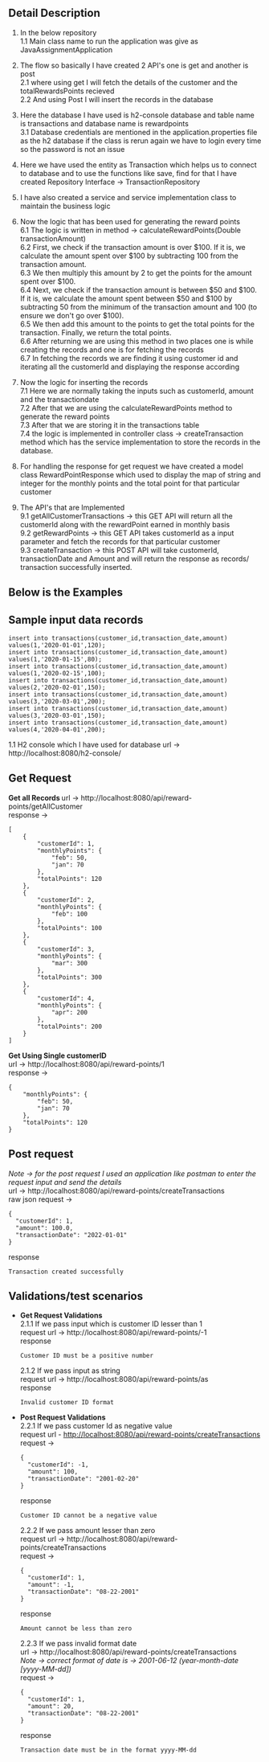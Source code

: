 ## Detail Description
1. In the below repository <br>
1.1 Main class name to run the application was give as JavaAssignmentApplication 

2. The flow so basically I have created 2 API's one is get and another is post <br>
2.1 where using get I will fetch the details of the customer and the totalRewardsPoints recieved <br>
2.2 And using Post I will insert the records in the database

3. Here the database I have used is h2-console database and table name is transactions and database name is rewardpoints <br>
3.1 Database credentials are mentioned in the application.properties file as the h2 database if the class is rerun again we have to login every time so the password is not an issue

4. Here we have used the entity as Transaction which helps us to connect to database and to use the functions like save, find for that I have created Repository Interface -> TransactionRepository

5. I have also created a service and service implementation class to maintain the business logic

6. Now the logic that has been used for generating the reward points <br>
6.1 The logic is written in method -> calculateRewardPoints(Double transactionAmount) <br>
6.2 First, we check if the transaction amount is over $100. If it is, we calculate the amount spent over $100 by subtracting 100 from the transaction amount. <br>
6.3 We then multiply this amount by 2 to get the points for the amount spent over $100. <br>
6.4 Next, we check if the transaction amount is between $50 and $100. If it is, we calculate the amount spent between $50 and $100 by subtracting 50 from the minimum of the transaction amount and 100 (to ensure we don't go over $100).<br>
6.5 We then add this amount to the points to get the total points for the transaction.
Finally, we return the total points. <br>
6.6 After returning we are using this method in two places one is while creating the records and one is for fetching the records <br>
6.7 In fetching the records we are finding it using customer id and iterating all the customerId and displaying the response according <br>

7. Now the logic for inserting the records <br>
7.1 Here we are normally taking the inputs such as customerId, amount and the transactiondate <br>
7.2 After that we are using the calculateRewardPoints method to generate the reward points <br>
7.3 After that we are storing it in the transactions table <br>
7.4 the logic is implemented in controller class -> createTransaction method which has the service implementation to store the records in the database. 

8. For handling the response for get request we have created a model class RewardPointResponse which used to display the map of string and integer for the monthly points and the total point for that particular customer

9. The API's that are Implemented <br>
9.1 getAllCustomerTransactions -> this GET API will return all the customerId along with the rewardPoint earned in monthly basis <br>
9.2 getRewardPoints -> this GET API takes customerId as a input parameter and fetch the records for that particular customer <br>
9.3 createTransaction -> this POST API will take customerId, transactionDate and Amount and will return the response as records/ transaction successfully inserted.


## Below is the Examples
## Sample input data records 
```
insert into transactions(customer_id,transaction_date,amount) values(1,'2020-01-01',120);
insert into transactions(customer_id,transaction_date,amount) values(1,'2020-01-15',80);
insert into transactions(customer_id,transaction_date,amount) values(1,'2020-02-15',100);
insert into transactions(customer_id,transaction_date,amount) values(2,'2020-02-01',150);
insert into transactions(customer_id,transaction_date,amount) values(3,'2020-03-01',200);
insert into transactions(customer_id,transaction_date,amount) values(3,'2020-03-01',150);
insert into transactions(customer_id,transaction_date,amount) values(4,'2020-04-01',200);
```
1.1 H2 console which I have used for database 
url -> http://localhost:8080/h2-console/ <br>

## Get Request 
<b> Get all Records </b>
url -> http://localhost:8080/api/reward-points/getAllCustomer <br>
response ->
```
[
    {
        "customerId": 1,
        "monthlyPoints": {
            "feb": 50,
            "jan": 70
        },
        "totalPoints": 120
    },
    {
        "customerId": 2,
        "monthlyPoints": {
            "feb": 100
        },
        "totalPoints": 100
    },
    {
        "customerId": 3,
        "monthlyPoints": {
            "mar": 300
        },
        "totalPoints": 300
    },
    {
        "customerId": 4,
        "monthlyPoints": {
            "apr": 200
        },
        "totalPoints": 200
    }
]
```
<b> Get Using Single customerID </b><br>
url -> http://localhost:8080/api/reward-points/1 <br>
response ->
```
{
    "monthlyPoints": {
        "feb": 50,
        "jan": 70
    },
    "totalPoints": 120
}
```


## Post request 
<i> Note -> for the post request I used an application like postman to enter the request input and send the details </i><br>
url -> http://localhost:8080/api/reward-points/createTransactions <br>
raw json request ->
```
{
  "customerId": 1,
  "amount": 100.0,
  "transactionDate": "2022-01-01"
}
```
response
```
Transaction created successfully
```
## Validations/test scenarios
- <b> Get Request Validations </b> <br>
  2.1.1 If we pass input which is customer ID lesser than 1 <br>
  request url -> http://localhost:8080/api/reward-points/-1 <br>
  response
  ```
  Customer ID must be a positive number
  ```
  2.1.2 If we pass input as string <br>
  request url -> http://localhost:8080/api/reward-points/as <br>
  response 
  ```
  Invalid customer ID format
  ```
- <b>  Post Request Validations </b> <br>
    2.2.1 If we pass customer Id as negative value <br>
    request url - <a href="http://localhost:8080/api/reward-points/createTransactions">http://localhost:8080/api/reward-points/createTransactions</a> <br>
    request ->
    ```
    {
      "customerId": -1,
      "amount": 100,
      "transactionDate": "2001-02-20"
    }
    ```
    response 
    ```
    Customer ID cannot be a negative value
    ```
    2.2.2 If we pass amount lesser than zero <br>
    request url -> http://localhost:8080/api/reward-points/createTransactions <br>
    request ->
    ```
    {
      "customerId": 1,
      "amount": -1,
      "transactionDate": "08-22-2001"
    }
    ```
    response 
    ```
    Amount cannot be less than zero
    ```
    2.2.3 If we pass invalid format date <br>
    url -> http://localhost:8080/api/reward-points/createTransactions <br/>
    <i>Note -> correct format of date is -> 2001-06-12 (year-month-date [yyyy-MM-dd])</i><br>
    request ->
    ```
    {
      "customerId": 1,
      "amount": 20,
      "transactionDate": "08-22-2001"
    }
    ```
    response 
    ```
    Transaction date must be in the format yyyy-MM-dd
    ```
